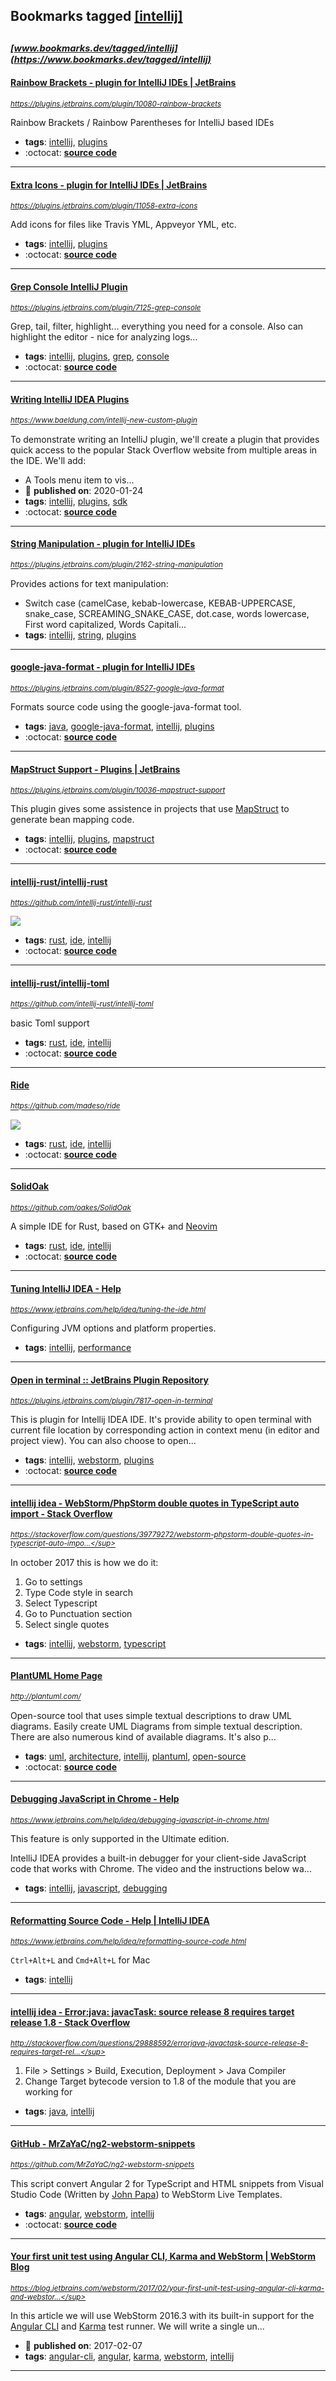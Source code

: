 ## Bookmarks tagged [[intellij]](https://www.bookmarks.dev/search?q=[intellij])

_<sup><sup>[www.bookmarks.dev/tagged/intellij](https://www.bookmarks.dev/tagged/intellij)</sup></sup>_
---
#### [Rainbow Brackets - plugin for IntelliJ IDEs | JetBrains](https://plugins.jetbrains.com/plugin/10080-rainbow-brackets)
_<sup>https://plugins.jetbrains.com/plugin/10080-rainbow-brackets</sup>_

Rainbow Brackets / Rainbow Parentheses for IntelliJ based IDEs
* **tags**: [intellij](../tagged/intellij.md), [plugins](../tagged/plugins.md)
* :octocat: **[source code](https://github.com/izhangzhihao/intellij-rainbow-brackets)**
---
#### [Extra Icons - plugin for IntelliJ IDEs | JetBrains](https://plugins.jetbrains.com/plugin/11058-extra-icons)
_<sup>https://plugins.jetbrains.com/plugin/11058-extra-icons</sup>_

Add icons for files like Travis YML, Appveyor YML, etc.
* **tags**: [intellij](../tagged/intellij.md), [plugins](../tagged/plugins.md)
* :octocat: **[source code](https://github.com/jonathanlermitage/intellij-extra-icons-plugin)**
---
#### [Grep Console IntelliJ Plugin](https://plugins.jetbrains.com/plugin/7125-grep-console)
_<sup>https://plugins.jetbrains.com/plugin/7125-grep-console</sup>_

Grep, tail, filter, highlight... everything you need for a console. Also can highlight the editor - nice for analyzing logs...
* **tags**: [intellij](../tagged/intellij.md), [plugins](../tagged/plugins.md), [grep](../tagged/grep.md), [console](../tagged/console.md)
* :octocat: **[source code](https://github.com/krasa/GrepConsole)**
---
#### [Writing IntelliJ IDEA Plugins](https://www.baeldung.com/intellij-new-custom-plugin)
_<sup>https://www.baeldung.com/intellij-new-custom-plugin</sup>_

To demonstrate writing an IntelliJ plugin, we'll create a plugin that provides quick access to the popular Stack Overflow website from multiple areas in the IDE. We'll add:

* A Tools menu item to vis...
* :calendar: **published on**: 2020-01-24
* **tags**: [intellij](../tagged/intellij.md), [plugins](../tagged/plugins.md), [sdk](../tagged/sdk.md)
* :octocat: **[source code](https://github.com/eugenp/tutorials/tree/master/intelliJ)**
---
#### [String Manipulation - plugin for IntelliJ IDEs](https://plugins.jetbrains.com/plugin/2162-string-manipulation)
_<sup>https://plugins.jetbrains.com/plugin/2162-string-manipulation</sup>_

Provides actions for text manipulation:

* Switch case (camelCase, kebab-lowercase, KEBAB-UPPERCASE, snake_case, SCREAMING_SNAKE_CASE, dot.case, words lowercase, First word capitalized, Words Capitali...
* **tags**: [intellij](../tagged/intellij.md), [string](../tagged/string.md), [plugins](../tagged/plugins.md)
---
#### [google-java-format - plugin for IntelliJ IDEs](https://plugins.jetbrains.com/plugin/8527-google-java-format)
_<sup>https://plugins.jetbrains.com/plugin/8527-google-java-format</sup>_

Formats source code using the google-java-format tool.
* **tags**: [java](../tagged/java.md), [google-java-format](../tagged/google-java-format.md), [intellij](../tagged/intellij.md), [plugins](../tagged/plugins.md)
* :octocat: **[source code](https://github.com/google/google-java-format)**
---
#### [MapStruct Support - Plugins | JetBrains](https://plugins.jetbrains.com/plugin/10036-mapstruct-support)
_<sup>https://plugins.jetbrains.com/plugin/10036-mapstruct-support</sup>_

This plugin gives some assistence in projects that use [MapStruct](http://mapstruct.org/) to generate bean mapping code.
* **tags**: [intellij](../tagged/intellij.md), [plugins](../tagged/plugins.md), [mapstruct](../tagged/mapstruct.md)
* :octocat: **[source code](https://github.com/mapstruct/mapstruct-idea)**
---
#### [intellij-rust/intellij-rust](https://github.com/intellij-rust/intellij-rust)
_<sup>https://github.com/intellij-rust/intellij-rust</sup>_

[<img src="https://api.travis-ci.org/intellij-rust/intellij-rust.svg?branch=master">](https://travis-ci.org/intellij-rust/intellij-rust)
* **tags**: [rust](../tagged/rust.md), [ide](../tagged/ide.md), [intellij](../tagged/intellij.md)
* :octocat: **[source code](https://github.com/intellij-rust/intellij-rust)**
---
#### [intellij-rust/intellij-toml](https://github.com/intellij-rust/intellij-toml)
_<sup>https://github.com/intellij-rust/intellij-toml</sup>_

basic Toml support
* **tags**: [rust](../tagged/rust.md), [ide](../tagged/ide.md), [intellij](../tagged/intellij.md)
* :octocat: **[source code](https://github.com/intellij-rust/intellij-toml)**
---
#### [Ride](https://github.com/madeso/ride)
_<sup>https://github.com/madeso/ride</sup>_

[<img src="https://api.travis-ci.org/madeso/ride.svg?branch=master">](https://travis-ci.org/madeso/ride)
* **tags**: [rust](../tagged/rust.md), [ide](../tagged/ide.md), [intellij](../tagged/intellij.md)
* :octocat: **[source code](https://github.com/madeso/ride)**
---
#### [SolidOak](https://github.com/oakes/SolidOak)
_<sup>https://github.com/oakes/SolidOak</sup>_

A simple IDE for Rust, based on GTK+ and [Neovim](https://github.com/neovim/neovim)
* **tags**: [rust](../tagged/rust.md), [ide](../tagged/ide.md), [intellij](../tagged/intellij.md)
* :octocat: **[source code](https://github.com/oakes/SolidOak)**
---
#### [Tuning IntelliJ IDEA - Help](https://www.jetbrains.com/help/idea/tuning-the-ide.html)
_<sup>https://www.jetbrains.com/help/idea/tuning-the-ide.html</sup>_

Configuring JVM options and platform properties.
    
* **tags**: [intellij](../tagged/intellij.md), [performance](../tagged/performance.md)
---
#### [Open in terminal :: JetBrains Plugin Repository](https://plugins.jetbrains.com/plugin/7817-open-in-terminal)
_<sup>https://plugins.jetbrains.com/plugin/7817-open-in-terminal</sup>_

This is plugin for Intellij IDEA IDE. It's provide ability to open terminal with current file location by corresponding action in context menu (in editor and project view). You can also choose to open...
* **tags**: [intellij](../tagged/intellij.md), [webstorm](../tagged/webstorm.md), [plugins](../tagged/plugins.md)
* :octocat: **[source code](https://github.com/luktom/OpenInTerminal)**
---
#### [intellij idea - WebStorm/PhpStorm double quotes in TypeScript auto import - Stack Overflow](https://stackoverflow.com/questions/39779272/webstorm-phpstorm-double-quotes-in-typescript-auto-import)
_<sup>https://stackoverflow.com/questions/39779272/webstorm-phpstorm-double-quotes-in-typescript-auto-impo...</sup>_

In october 2017 this is how we do it:

1. Go to settings
2. Type Code style in search
3. Select Typescript
4. Go to Punctuation section
5. Select single quotes
* **tags**: [intellij](../tagged/intellij.md), [webstorm](../tagged/webstorm.md), [typescript](../tagged/typescript.md)
---
#### [PlantUML Home Page](http://plantuml.com/)
_<sup>http://plantuml.com/</sup>_

Open-source tool that uses simple textual descriptions to draw UML diagrams.
Easily create UML Diagrams from simple textual description. There are also numerous kind of available diagrams. It's also p...
* **tags**: [uml](../tagged/uml.md), [architecture](../tagged/architecture.md), [intellij](../tagged/intellij.md), [plantuml](../tagged/plantuml.md), [open-source](../tagged/open-source.md)
* :octocat: **[source code](https://github.com/plantuml/plantuml)**
---
#### [Debugging JavaScript in Chrome - Help](https://www.jetbrains.com/help/idea/debugging-javascript-in-chrome.html)
_<sup>https://www.jetbrains.com/help/idea/debugging-javascript-in-chrome.html</sup>_

This feature is only supported in the Ultimate edition.

IntelliJ IDEA provides a built-in debugger for your client-side JavaScript code that works with Chrome. The video and the instructions below wa...
* **tags**: [intellij](../tagged/intellij.md), [javascript](../tagged/javascript.md), [debugging](../tagged/debugging.md)
---
#### [Reformatting Source Code - Help | IntelliJ IDEA](https://www.jetbrains.com/help/idea/reformatting-source-code.html)
_<sup>https://www.jetbrains.com/help/idea/reformatting-source-code.html</sup>_

`Ctrl+Alt+L` and `Cmd+Alt+L` for Mac
* **tags**: [intellij](../tagged/intellij.md)
---
#### [intellij idea - Error:java: javacTask: source release 8 requires target release 1.8 - Stack Overflow](http://stackoverflow.com/questions/29888592/errorjava-javactask-source-release-8-requires-target-release-1-8)
_<sup>http://stackoverflow.com/questions/29888592/errorjava-javactask-source-release-8-requires-target-rel...</sup>_

1. File > Settings > Build, Execution, Deployment > Java Compiler
2. Change Target bytecode version to 1.8 of the module that you are working for
* **tags**: [java](../tagged/java.md), [intellij](../tagged/intellij.md)
---
#### [GitHub - MrZaYaC/ng2-webstorm-snippets](https://github.com/MrZaYaC/ng2-webstorm-snippets)
_<sup>https://github.com/MrZaYaC/ng2-webstorm-snippets</sup>_

This script convert Angular 2 for TypeScript and HTML snippets from Visual Studio Code (Written by [John Papa](https://github.com/johnpapa/vscode-angular-snippets)) to WebStorm Live Templates.
* **tags**: [angular](../tagged/angular.md), [webstorm](../tagged/webstorm.md), [intellij](../tagged/intellij.md)
* :octocat: **[source code](https://github.com/MrZaYaC/ng2-webstorm-snippets)**
---
#### [Your first unit test using Angular CLI, Karma and WebStorm | WebStorm Blog](https://blog.jetbrains.com/webstorm/2017/02/your-first-unit-test-using-angular-cli-karma-and-webstorm/)
_<sup>https://blog.jetbrains.com/webstorm/2017/02/your-first-unit-test-using-angular-cli-karma-and-webstor...</sup>_

In this article we will use WebStorm 2016.3 with its built-in support for the [Angular CLI](https://cli.angular.io/) and [Karma](https://karma-runner.github.io/) test runner. We will write a single un...
* :calendar: **published on**: 2017-02-07
* **tags**: [angular-cli](../tagged/angular-cli.md), [angular](../tagged/angular.md), [karma](../tagged/karma.md), [webstorm](../tagged/webstorm.md), [intellij](../tagged/intellij.md)
---
